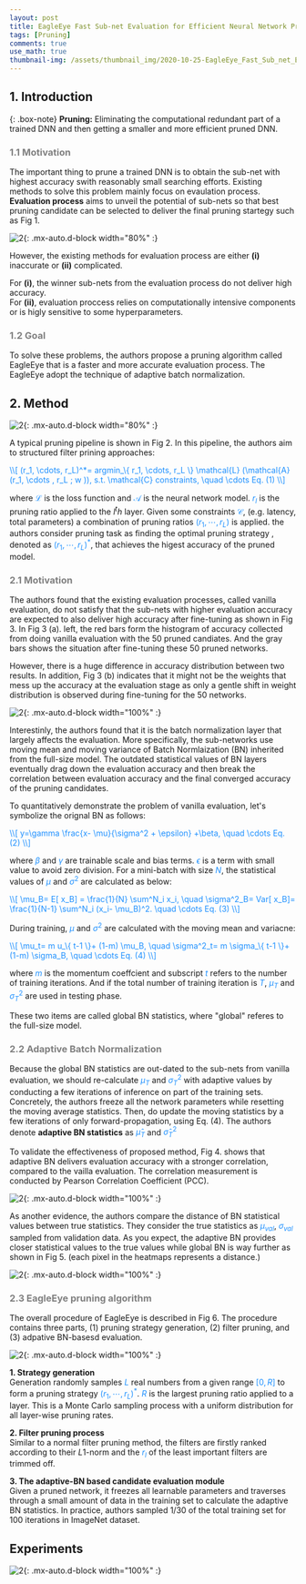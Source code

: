 ```yaml
---
layout: post
title: EagleEye Fast Sub-net Evaluation for Efficient Neural Network Pruning
tags: [Pruning]
comments: true
use_math: true
thumbnail-img: /assets/thumbnail_img/2020-10-25-EagleEye_Fast_Sub_net_Evaluation_for_Efficient_Neur_Network_Pruning/post.png
---
```


## 1. Introduction


{: .box-note}
**Pruning:** Eliminating the computational redundant part of a trained DNN and then getting a smaller and more efficient pruned DNN.

### <span style="color:gray"> 1.1 Motivation </span>

The important thing to prune a trained DNN is to obtain the sub-net with highest accuracy swith reasonably small searching efforts. Existing methods to solve this problem mainly focus on evaulation process. **Evaluation process** aims to unveil the potential of sub-nets so that best pruning candidate can be selected to deliver the final pruning startegy such as Fig 1.

![2](https://da2so.github.io/assets/post_img/2020-10-25-EagleEye_Fast_Sub_net_Evaluation_for_Efficient_Neur_Network_Pruning/1.png){: .mx-auto.d-block width="80%" :}


However, the existing methods for evaluation process are either **(i)** inaccurate or **(ii)** complicated.

For **(i)**, the winner sub-nets from the evaluation process do not deliver high accuracy.  
For **(ii)**, evaluation proccess relies on computationally intensive components or is higly sensitive to some hyperparameters. 


### <span style="color:gray"> 1.2 Goal </span>

To solve these problems, the authors propose a pruning algorithm called EagleEye that is a faster and more accurate evaluation process. The EagleEye adopt the technique of adaptive batch normalization.


## 2. Method

![2](https://da2so.github.io/assets/post_img/2020-10-25-EagleEye_Fast_Sub_net_Evaluation_for_Efficient_Neur_Network_Pruning/2.png){: .mx-auto.d-block width="80%" :}

A typical pruning pipeline is shown in Fig 2. In this pipeline, the authors aim to structured filter prining approaches:

<span style="color:DodgerBlue">
\\[
(r_1, \cdots, r_L)^*= argmin_\{ r_1, \cdots, r_L \} \mathcal{L} (\mathcal{A} (r_1, \cdots , r_L ; w )), s.t. \mathcal{C} constraints, \quad \cdots Eq. (1)
\\]
</span>

where <span style="color:DodgerBlue">$\mathcal{L}$</span> is the loss function and <span style="color:DodgerBlue">$\mathcal{A}$</span> is the neural network model. <span style="color:DodgerBlue">$r_l$</span> is the pruning ratio applied to the $l^th$ layer. Given some constraints <span style="color:DodgerBlue">$\mathcal{C}$</span>, (e.g. latency, total parameters) a combination of pruning ratios <span style="color:DodgerBlue">$(r_1, \cdots , r_L)$</span> is applied. the authors consider pruning task as finding the optimal pruning strategy , denoted as  <span style="color:DodgerBlue">$(r_1, \cdots , r_L)^*$</span>, that achieves the higest accuracy of the pruned model.




### <span style="color:gray"> 2.1 Motivation </span>



The authors found that the existing evaluation processes, called vanilla evaluation, do not satisfy that the sub-nets with higher evaluation accuracy are expected to also deliver high accuracy after fine-tuning as shown in Fig 3. In Fig 3 (a). left, the red bars form the histogram of accuracy collected from doing vanilla evaluation with the 50 pruned candiates. And the gray bars shows the situation after fine-tuning these 50 pruned networks.

However, there is a huge difference in accuracy distribution between two results. In addition, Fig 3 (b) indicates that it might not be the weights that mess up the accuracy at the evaluation stage as only a gentle shift in weight distribution is observed during fine-tuning for the 50 networks.

![2](https://da2so.github.io/assets/post_img/2020-10-25-EagleEye_Fast_Sub_net_Evaluation_for_Efficient_Neur_Network_Pruning/3.png){: .mx-auto.d-block width="100%" :}


Interestinly, the authors found that it is the batch normalization layer that largely affects the evaluation. More specifically, the sub-networks use moving mean and moving variance of Batch Normlaization (BN) inherited from the full-size model. The outdated statistical values of BN layers eventually drag down the evaluation accuracy and then break the correlation between evaluation accuracy and the final converged accuracy of the pruning candidates.

To quantitatively demonstrate the problem of vanilla evaluation, let's symbolize the orignal BN as follows:

<span style="color:DodgerBlue">
\\[
y=\gamma \frac{x- \mu}{\sigma^2 + \epsilon} +\beta, \quad \cdots Eq. (2)
\\]
</span>

where <span style="color:DodgerBlue">$\beta$</span> and <span style="color:DodgerBlue">$\gamma$</span> are trainable scale and bias terms. <span style="color:DodgerBlue">$\epsilon$</span> is a term with small value to avoid zero division. For a mini-batch with size <span style="color:DodgerBlue">$N$</span>, the statistical values of <span style="color:DodgerBlue">$\mu$</span> and <span style="color:DodgerBlue">$\sigma^2$</span> are calculated as below:

<span style="color:DodgerBlue">
\\[
\mu_B= E[ x_B] = \frac{1}{N} \sum^N_i x_i, \quad \sigma^2_B= Var[ x_B]= \frac{1}{N-1} \sum^N_i (x_i- \mu_B)^2. \quad \cdots Eq. (3)
\\]
</span>

During training, <span style="color:DodgerBlue">$\mu$</span> and <span style="color:DodgerBlue">$\sigma^2$</span> are calculated with the moving mean and variacne:

<span style="color:DodgerBlue">
\\[
\mu_t= m u_\{ t-1 \}+ (1-m) \mu_B, \quad \sigma^2_t= m \sigma_\{ t-1 \}+ (1-m) \sigma_B, \quad \cdots Eq. (4)
\\]
</span>

where <span style="color:DodgerBlue">$m$</span> is the momentum coeffcient and subscript <span style="color:DodgerBlue">$t$</span> refers to the number of training iterations. And if the total number of training iteration is <span style="color:DodgerBlue">$T$</span>,  <span style="color:DodgerBlue">$\mu_T$</span> and <span style="color:DodgerBlue">$\sigma^2_T$</span> are used in testing phase.

These two items are called global BN statistics, where "global" referes to the full-size model.


### <span style="color:gray"> 2.2 Adaptive Batch Normalization </span>

Because the global BN statistics are out-dated to the sub-nets from vanilla evaluation, we should re-calculate <span style="color:DodgerBlue">$\mu_T$</span> and <span style="color:DodgerBlue">$\sigma^2_T$</span> with adaptive values by conducting a few iterations of inference on part of the training sets. Concretely, the authors freeze all the network parameters while resetting the moving average statistics. Then, do update the moving statistics by a few iterations of only forward-propagation, using Eq. (4). The authors denote **adaptive BN statistics** as <span style="color:DodgerBlue">$\hat{\mu}_T$</span> and <span style="color:DodgerBlue">$\hat{\sigma}^2_T$</span>


To validate the effectiveness of proposed method, Fig 4. shows that adaptive BN delivers evaluation accuracy with a stronger correlation, compared to the vailla evaluation. The correlation measurement is conducted by Pearson Correlation Coefficient (PCC).

![2](https://da2so.github.io/assets/post_img/2020-10-25-EagleEye_Fast_Sub_net_Evaluation_for_Efficient_Neur_Network_Pruning/4.png){: .mx-auto.d-block width="100%" :}

 As another evidence, the authors compare the distance of BN statistical values between true statistics. They consider the true statistics as <span style="color:DodgerBlue">$\mu_{val}$</span>,  <span style="color:DodgerBlue">$\sigma_{val}$</span> sampled from validation data. As you expect, the adaptive BN provides closer statistical values to the true values while global BN is way further as shown in Fig 5. (each pixel in the heatmaps represents a distance.)

![2](https://da2so.github.io/assets/post_img/2020-10-25-EagleEye_Fast_Sub_net_Evaluation_for_Efficient_Neur_Network_Pruning/5.png){: .mx-auto.d-block width="100%" :}


### <span style="color:gray"> 2.3 EagleEye pruning algorithm </span>

The overall procedure of EagleEye is described in Fig 6. The procedure contains three parts, (1) pruning strategy generation, (2) filter pruning, and (3) adpative BN-basesd evaluation.

![2](https://da2so.github.io/assets/post_img/2020-10-25-EagleEye_Fast_Sub_net_Evaluation_for_Efficient_Neur_Network_Pruning/6.png){: .mx-auto.d-block width="100%" :}


**1. Strategy generation**  
Generation randomly samples <span style="color:DodgerBlue">$L$</span> real numbers from a given range <span style="color:DodgerBlue">$[0, R]$</span> to form a pruning strategy <span style="color:DodgerBlue">$(r_1, \cdots , r_L)^*$</span>. <span style="color:DodgerBlue">$R$</span> is the largest pruning ratio applied to a layer. This is a Monte Carlo sampling process with a uniform distribution for all layer-wise pruning rates.


**2. Filter pruning process**  
Similar to a normal filter pruning method, the filters are firstly ranked according to their $L1$-norm and the <span style="color:DodgerBlue">$r_l$</span> of the least important filters are trimmed off.

**3. The adaptive-BN based candidate evaluation module**  
Given a pruned network, it freezes all learnable parameters and traverses through a small amount of data in the training set to calculate the adaptive BN statistics. In practice, authors sampled 1/30 of the total training set for 100 iterations in ImageNet dataset.



## Experiments


![2](https://da2so.github.io/assets/post_img/2020-10-25-EagleEye_Fast_Sub_net_Evaluation_for_Efficient_Neur_Network_Pruning/7.png){: .mx-auto.d-block width="100%" :}


